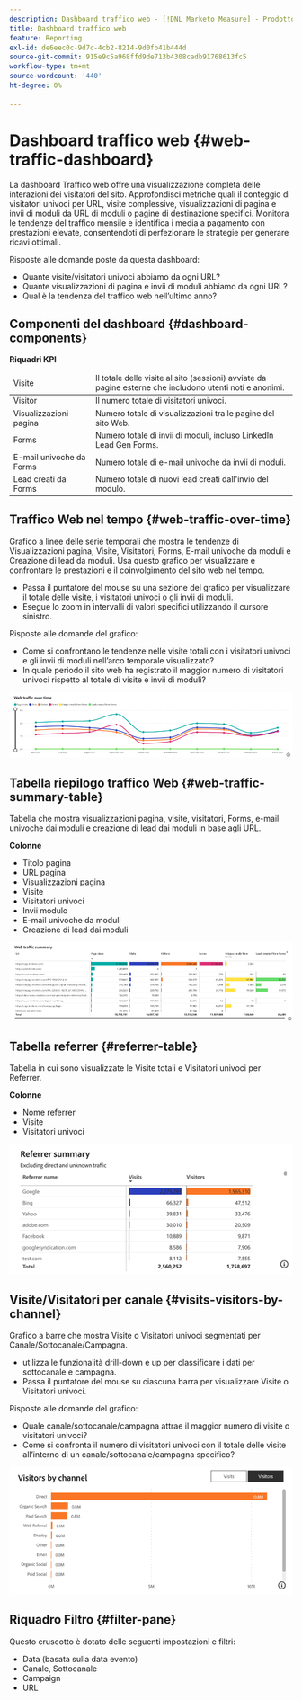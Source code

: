 ```yaml
---
description: Dashboard traffico web - [!DNL Marketo Measure] - Prodotto
title: Dashboard traffico web
feature: Reporting
exl-id: de6eec0c-9d7c-4cb2-8214-9d0fb41b444d
source-git-commit: 915e9c5a968ffd9de713b4308cadb91768613fc5
workflow-type: tm+mt
source-wordcount: '440'
ht-degree: 0%

---
```


# Dashboard traffico web {#web-traffic-dashboard}

La dashboard Traffico web offre una visualizzazione completa delle interazioni dei visitatori del sito. Approfondisci metriche quali il conteggio di visitatori univoci per URL, visite complessive, visualizzazioni di pagina e invii di moduli da URL di moduli o pagine di destinazione specifici. Monitora le tendenze del traffico mensile e identifica i media a pagamento con prestazioni elevate, consentendoti di perfezionare le strategie per generare ricavi ottimali.

Risposte alle domande poste da questa dashboard:

* Quante visite/visitatori univoci abbiamo da ogni URL?
* Quante visualizzazioni di pagina e invii di moduli abbiamo da ogni URL?
* Qual è la tendenza del traffico web nell’ultimo anno?

## Componenti del dashboard {#dashboard-components}

**Riquadri KPI**

<table>
<thead>
  <tr>
    <td>Visite</td>
    <td>Il totale delle visite al sito (sessioni) avviate da pagine esterne che includono utenti noti e anonimi.</td>
  </tr>
</thead>
<tbody>
  <tr>
    <td>Visitor</td>
    <td>Il numero totale di visitatori univoci.</td>
  </tr>
  <tr>
    <td>Visualizzazioni pagina</td>
    <td>Numero totale di visualizzazioni tra le pagine del sito Web.</td>
  </tr>
  <tr>
    <td>Forms</td>
    <td>Numero totale di invii di moduli, incluso LinkedIn Lead Gen Forms.</td>
  </tr>
  <tr>
    <td>E-mail univoche da Forms</td>
    <td>Numero totale di e-mail univoche da invii di moduli.</td>
  </tr>
  <tr>
    <td>Lead creati da Forms</td>
    <td>Numero totale di nuovi lead creati dall'invio del modulo.</td>
  </tr>
</tbody>
</table>

## Traffico Web nel tempo {#web-traffic-over-time}

Grafico a linee delle serie temporali che mostra le tendenze di Visualizzazioni pagina, Visite, Visitatori, Forms, E-mail univoche da moduli e Creazione di lead da moduli. Usa questo grafico per visualizzare e confrontare le prestazioni e il coinvolgimento del sito web nel tempo.

* Passa il puntatore del mouse su una sezione del grafico per visualizzare il totale delle visite, i visitatori univoci o gli invii di moduli.
* Esegue lo zoom in intervalli di valori specifici utilizzando il cursore sinistro.

Risposte alle domande del grafico:

* Come si confrontano le tendenze nelle visite totali con i visitatori univoci e gli invii di moduli nell’arco temporale visualizzato?
* In quale periodo il sito web ha registrato il maggior numero di visitatori univoci rispetto al totale di visite e invii di moduli?

![](assets/web-traffic-dashboard-1.png)

## Tabella riepilogo traffico Web {#web-traffic-summary-table}

Tabella che mostra visualizzazioni pagina, visite, visitatori, Forms, e-mail univoche dai moduli e creazione di lead dai moduli in base agli URL.

**Colonne**

* Titolo pagina
* URL pagina
* Visualizzazioni pagina
* Visite
* Visitatori univoci
* Invii modulo
* E-mail univoche da moduli
* Creazione di lead dai moduli

![](assets/web-traffic-dashboard-2.png)

## Tabella referrer {#referrer-table}

Tabella in cui sono visualizzate le Visite totali e Visitatori univoci per Referrer.

**Colonne**

* Nome referrer
* Visite
* Visitatori univoci

![](assets/web-traffic-dashboard-3.png)

## Visite/Visitatori per canale {#visits-visitors-by-channel}

Grafico a barre che mostra Visite o Visitatori univoci segmentati per Canale/Sottocanale/Campagna.

* utilizza le funzionalità drill-down e up per classificare i dati per sottocanale e campagna.
* Passa il puntatore del mouse su ciascuna barra per visualizzare Visite o Visitatori univoci.

Risposte alle domande del grafico:

* Quale canale/sottocanale/campagna attrae il maggior numero di visite o visitatori univoci?
* Come si confronta il numero di visitatori univoci con il totale delle visite all’interno di un canale/sottocanale/campagna specifico?

![](assets/web-traffic-dashboard-4.png)

## Riquadro Filtro {#filter-pane}

Questo cruscotto è dotato delle seguenti impostazioni e filtri:

* Data (basata sulla data evento)
* Canale, Sottocanale
* Campaign
* URL
